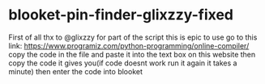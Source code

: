 # blooket-pin-finder-glixzzy-fixed

First of all thx to @glixzzy for part of the script
this is epic to use go to this link: https://www.programiz.com/python-programming/online-compiler/ copy the code in the file and paste it into the text box on this website then copy the code it gives you(if code doesnt work run it again it takes a minute) then enter the code into blooket
